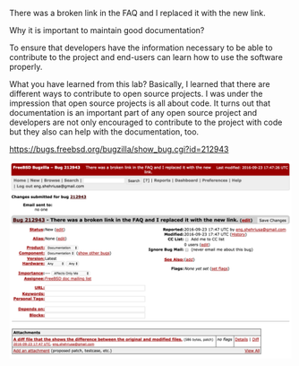 There was a broken link in the FAQ and I replaced it with the new link.

Why it is important to maintain good documentation?

To ensure that developers have the information necessary to be able to contribute to the project and end-users can learn how to use the software properly.

What you have learned from this lab?
Basically, I learned that there are different ways to contribute to open source projects. I was under the impression that open source projects is all about code. It turns out that documentation is an important part of any open source project and developers are not only encouraged to contribute to the project with code but they also can help with the documentation, too. 


https://bugs.freebsd.org/bugzilla/show_bug.cgi?id=212943

![Hassan](1.png)